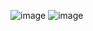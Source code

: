 ![image](https://github.com/ArkaDutta-Maker/OpenGL-Graphics-Engine/assets/52216225/ccf9aa86-ac50-4726-9129-55a8b74f0e90)
![image](https://github.com/ArkaDutta-Maker/OpenGL-Graphics-Engine/assets/52216225/90ceb4af-751a-46cf-b4eb-9219fbf2ca03)
